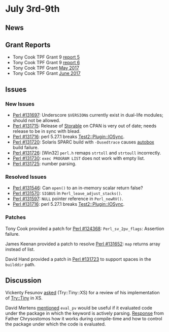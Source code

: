 # July 3rd-9th

## News

## Grant Reports

* Tony Cook TPF Grant 9
  [report 5](http://nntp.perl.org/group/perl.perl5.porters/245383)
* Tony Cook TPF Grant 9
  [report 6](http://nntp.perl.org/group/perl.perl5.porters/245384)
* Tony Cook TPF Grant
  [May 2017](http://nntp.perl.org/group/perl.perl5.porters/245385)
* Tony Cook TPF Grant
  [June 2017](http://nntp.perl.org/group/perl.perl5.porters/245386)

## Issues

### New Issues

* [Perl #131697](http://rt.perl.org/Ticket/Display.html?id=131697):
  Underscore `$VERSION`s currently exist in dual-life modules; should
  not be allowed.
* [Perl #131715](http://rt.perl.org/Ticket/Display.html?id=131715):
  Release of [Storable](http://metacpan.org/pod/Storable) on CPAN is
  very out of date; needs release to be in sync with blead.
* [Perl #131716](http://rt.perl.org/Ticket/Display.html?id=131716):
  perl 5.27.1 breaks
  [Test2::Plugin::IOSync](http://metacpan.org/pod/Test2::Plugin::IOSync).
* [Perl #131720](http://rt.perl.org/Ticket/Display.html?id=131720):
  Solaris SPARC build with `-Dusedtrace` causes
  [autobox](http://metacpan.org/pod/autobox) build failure.
* [Perl #131726](http://rt.perl.org/Ticket/Display.html?id=131726):
  [Win32] `perl.h` remaps `strtoll` and `strtoull` incorrectly.
* [Perl #131730](http://rt.perl.org/Ticket/Display.html?id=131730):
  `exec PROGRAM LIST` does not work with empty list.
* [Perl #131725](http://rt.perl.org/Ticket/Display.html?id=131725):
  number parsing.

### Resolved Issues

* [Perl #131546](http://rt.perl.org/Ticket/Display.html?id=131546): Can
  `open()` to an in-memory scalar return false?
* [Perl #131570](http://rt.perl.org/Ticket/Display.html?id=131570):
  `SIGBUS` in `Perl_leave_adjust_stacks()`.
* [Perl #131597](http://rt.perl.org/Ticket/Display.html?id=131597):
  `NULL` pointer reference in `Perl_newRV()`.
* [Perl #131716](http://rt.perl.org/Ticket/Display.html?id=131716):
  perl 5.27.1 breaks
  [Test2::Plugin::IOSync](http://metacpan.org/pod/Test2::Plugin::IOSync).

### Patches

Tony Cook provided a patch for
[Perl #124368](http://rt.perl.org/Ticket/Display.html?id=124368):
`Perl_sv_2pv_flags`: Assertion failure.

James Keenan provided a patch to resolve
[Perl #131652](http://rt.perl.org/Ticket/Display.html?id=131652): `map`
returns array instead of list.

David Hand provided a patch in
[Perl #131723](http://rt.perl.org/Ticket/Display.html?id=131723)
to support spaces in the `builddir` path.

## Discussion

Vickenty Fesunov
[asked](http://nntp.perl.org/group/perl.perl5.porters/245387)
(Try::Tiny::XS) for a review of his implementation of
[Try::Tiny](http://metacpan.org/pod/Try::Tiny) in
XS.

David Mertens
[mentioned](http://nntp.perl.org/group/perl.perl5.porters/245381)
`eval_pv` would be useful if it evaluated code under
the package in which the keyword is actively parsing.
[Response](http://nntp.perl.org/group/perl.perl5.porters/245382)
from Father Chrysostomos how it works during compile-time and how to
control the package under which the code is evaluated.

